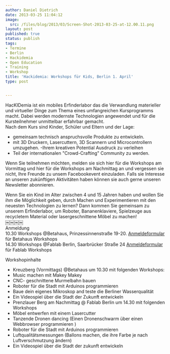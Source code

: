 ```yaml
---
author: Daniel Dietrich
date: 2013-03-25 11:04:12
image:
  src: /files/blog/2013/03/Screen-Shot-2013-03-25-at-12.00.11.png
layout: post
published: true
status: publish
tags:
- Termine
- Berlin
- Hackidemia
- Open Education
- Training
- Workshop
title: 'Hackidemia: Workshops für Kids, Berlin 1. April'
type: post


---
```


HacKIDemia ist ein mobiles Erfinderlabor das die Verwandlung materieller und virtueller Dinge zum Thema eines umfangreichen Kursprogramms macht. Dabei werden modernste Technologien angewendet und für die Kursteilnehmer unmittelbar erfahrbar gemacht.  
Nach dem Kurs sind Kinder, Schüler und Eltern und der Lage:

* gemeinsam technisch anspruchsvolle Produkte zu entwickeln.  
* mit 3D Druckern, Lasercuttern, 3D Scannern und Microcontrollern umzugehen. -Ihrem kreativen Potential Ausdruck zu verleihen  
* Teil der internationalen "Crowd-Crafting" Community zu werden.

Wenn Sie teilnehmen möchten, melden sie sich hier für die Workshops am Vormittag und hier für die Workshops am Nachmittag an und vergessen sie nicht, Ihre Freunde zu unsem Facebookevent einzuladen. Falls sie Interesse an unseren zukünftigen Aktivitäten haben können sie auch gerne unseren Newsletter abonnieren.

Wenn Sie ein Kind im Alter zwischen 4 und 15 Jahren haben und wollen Sie ihm die Möglichkeit geben, durch Machen und Experimentieren mit den neuesten Technologien zu lernen? Dann kommen Sie gemeinsam zu unserem Erfinderlabor, um Roboter, Bananenklaviere, Spielzeuge aus recycletem Material oder lasergeschnittene Möbel zu machen!  
￼￼￼￼  
Anmeldung  
10.30 Workshops @Betahaus, Prinzessinnenstraße 19-20. [Anmeldeformular](https://www.eventbrite.com/event/5948687685) für Betahaus Workshops  
14.30 Workshops @Fablab Berlin, Saarbrücker Straße 24 [Anmeldeformular](https://www.eventbrite.com/event/5948196215) für Fablab Workshops

Workshopinhalte

* Kreuzberg (Vormittags) @Betahaus um 10.30 mit folgenden Workshops:  
* Music machen mit Makey Makey  
* CNC- geschnittene Murmelbahn bauen  
* Roboter für die Stadt mit Arduinos programmieren  
* Baue dein eigenes Mikroskop and teste die Berliner Wasserqualität  
* Ein Videospiel über die Stadt der Zukunft entwickeln  
* Prenzlauer Berg am Nachmittag @ Fablab Berlin um 14.30 mit folgenden Workshops  
* Möbel entwerfen mit einem Lasercutter  
* Tanzende Dronen dancing (Einen Dronenschwarm über einen Webbrowser programmieren )  
* Roboter für die Stadt mit Arduinos programmieren  
* Luftqualitätsmessungen (Ballons machen, die ihre Farbe je nach Luftverschmutzung ändern)  
* Ein Videospiel über die Stadt der zukunft entwickeln